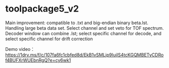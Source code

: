 # toolpackage5_v2
Main improvement: compatible to .txt and big-endian binary beta.lst.  Handling large beta data set. Select channel and set veto for TOF spectrum.  Decoder window can combine .lst; select specific channel for decode, and select specific channel for drift correction 

Demo video：
https://1drv.ms/f/c/107fa6fc1cbfed8d/EkB1vSMLjp9IujlS4tcKGQMBETyCDRof4BUFXrWUEbnRgQ?e=cy6wk1

